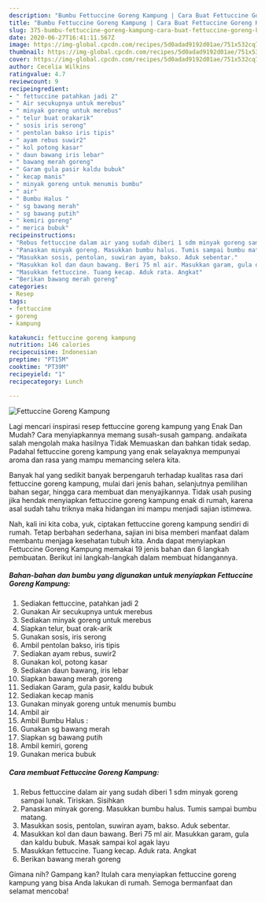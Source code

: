 ```yaml
---
description: "Bumbu Fettuccine Goreng Kampung | Cara Buat Fettuccine Goreng Kampung Yang Lezat Sekali"
title: "Bumbu Fettuccine Goreng Kampung | Cara Buat Fettuccine Goreng Kampung Yang Lezat Sekali"
slug: 375-bumbu-fettuccine-goreng-kampung-cara-buat-fettuccine-goreng-kampung-yang-lezat-sekali
date: 2020-06-27T16:41:11.567Z
image: https://img-global.cpcdn.com/recipes/5d0adad9192d01ae/751x532cq70/fettuccine-goreng-kampung-foto-resep-utama.jpg
thumbnail: https://img-global.cpcdn.com/recipes/5d0adad9192d01ae/751x532cq70/fettuccine-goreng-kampung-foto-resep-utama.jpg
cover: https://img-global.cpcdn.com/recipes/5d0adad9192d01ae/751x532cq70/fettuccine-goreng-kampung-foto-resep-utama.jpg
author: Cecelia Wilkins
ratingvalue: 4.7
reviewcount: 9
recipeingredient:
- " fettuccine patahkan jadi 2"
- " Air secukupnya untuk merebus"
- " minyak goreng untuk merebus"
- " telur buat orakarik"
- " sosis iris serong"
- " pentolan bakso iris tipis"
- " ayam rebus suwir2"
- " kol potong kasar"
- " daun bawang iris lebar"
- " bawang merah goreng"
- " Garam gula pasir kaldu bubuk"
- " kecap manis"
- " minyak goreng untuk menumis bumbu"
- " air"
- " Bumbu Halus "
- " sg bawang merah"
- " sg bawang putih"
- " kemiri goreng"
- " merica bubuk"
recipeinstructions:
- "Rebus fettuccine dalam air yang sudah diberi 1 sdm minyak goreng sampai lunak. Tiriskan. Sisihkan"
- "Panaskan minyak goreng. Masukkan bumbu halus. Tumis sampai bumbu matang."
- "Masukkan sosis, pentolan, suwiran ayam, bakso. Aduk sebentar."
- "Masukkan kol dan daun bawang. Beri 75 ml air. Masukkan garam, gula dan kaldu bubuk. Masak sampai kol agak layu"
- "Masukkan fettuccine. Tuang kecap. Aduk rata. Angkat"
- "Berikan bawang merah goreng"
categories:
- Resep
tags:
- fettuccine
- goreng
- kampung

katakunci: fettuccine goreng kampung 
nutrition: 146 calories
recipecuisine: Indonesian
preptime: "PT15M"
cooktime: "PT39M"
recipeyield: "1"
recipecategory: Lunch

---
```



![Fettuccine Goreng Kampung](https://img-global.cpcdn.com/recipes/5d0adad9192d01ae/751x532cq70/fettuccine-goreng-kampung-foto-resep-utama.jpg)

Lagi mencari inspirasi resep fettuccine goreng kampung yang Enak Dan Mudah? Cara menyiapkannya memang susah-susah gampang. andaikata salah mengolah maka hasilnya Tidak Memuaskan dan bahkan tidak sedap. Padahal fettuccine goreng kampung yang enak selayaknya mempunyai aroma dan rasa yang mampu memancing selera kita.

Banyak hal yang sedikit banyak berpengaruh terhadap kualitas rasa dari fettuccine goreng kampung, mulai dari jenis bahan, selanjutnya pemilihan bahan segar, hingga cara membuat dan menyajikannya. Tidak usah pusing jika hendak menyiapkan fettuccine goreng kampung enak di rumah, karena asal sudah tahu triknya maka hidangan ini mampu menjadi sajian istimewa.




Nah, kali ini kita coba, yuk, ciptakan fettuccine goreng kampung sendiri di rumah. Tetap berbahan sederhana, sajian ini bisa memberi manfaat dalam membantu menjaga kesehatan tubuh kita. Anda dapat menyiapkan Fettuccine Goreng Kampung memakai 19 jenis bahan dan 6 langkah pembuatan. Berikut ini langkah-langkah dalam membuat hidangannya.

<!--inarticleads1-->

##### Bahan-bahan dan bumbu yang digunakan untuk menyiapkan Fettuccine Goreng Kampung:

1. Sediakan  fettuccine, patahkan jadi 2
1. Gunakan  Air secukupnya untuk merebus
1. Sediakan  minyak goreng untuk merebus
1. Siapkan  telur, buat orak-arik
1. Gunakan  sosis, iris serong
1. Ambil  pentolan bakso, iris tipis
1. Sediakan  ayam rebus, suwir2
1. Gunakan  kol, potong kasar
1. Sediakan  daun bawang, iris lebar
1. Siapkan  bawang merah goreng
1. Sediakan  Garam, gula pasir, kaldu bubuk
1. Sediakan  kecap manis
1. Gunakan  minyak goreng untuk menumis bumbu
1. Ambil  air
1. Ambil  Bumbu Halus :
1. Gunakan  sg bawang merah
1. Siapkan  sg bawang putih
1. Ambil  kemiri, goreng
1. Gunakan  merica bubuk




<!--inarticleads2-->

##### Cara membuat Fettuccine Goreng Kampung:

1. Rebus fettuccine dalam air yang sudah diberi 1 sdm minyak goreng sampai lunak. Tiriskan. Sisihkan
1. Panaskan minyak goreng. Masukkan bumbu halus. Tumis sampai bumbu matang.
1. Masukkan sosis, pentolan, suwiran ayam, bakso. Aduk sebentar.
1. Masukkan kol dan daun bawang. Beri 75 ml air. Masukkan garam, gula dan kaldu bubuk. Masak sampai kol agak layu
1. Masukkan fettuccine. Tuang kecap. Aduk rata. Angkat
1. Berikan bawang merah goreng




Gimana nih? Gampang kan? Itulah cara menyiapkan fettuccine goreng kampung yang bisa Anda lakukan di rumah. Semoga bermanfaat dan selamat mencoba!
